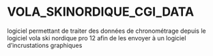 # VOLA_SKINORDIQUE_CGI_DATA
logiciel permettant de traiter des données de chronométrage depuis le logiciel vola ski nordique pro 12 afin de les envoyer à un logiciel d’incrustations graphiques 
